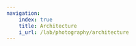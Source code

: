 ```yaml
---
navigation:
    index: true
    title: Architecture
    i_url: /lab/photography/architecture
---
```

